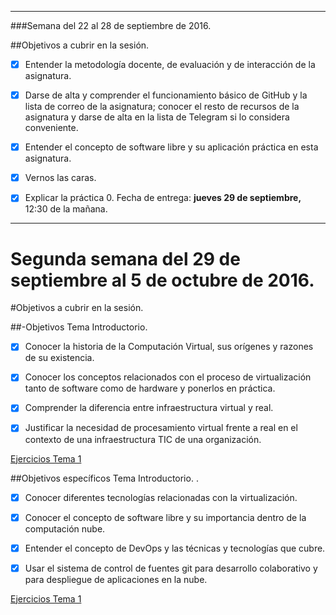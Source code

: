 ****
###Semana del 22 al 28 de septiembre de 2016.

##Objetivos a cubrir en la sesión.
 
- [x] Entender la metodología docente, de evaluación y de interacción de la asignatura. 

- [x] Darse de alta y comprender el funcionamiento básico de GitHub y la lista de correo de la asignatura; conocer el resto de recursos de la asignatura y darse de alta en la lista de Telegram si lo considera conveniente. 

- [x] Entender el concepto de software libre y su aplicación práctica en esta asignatura. 

- [x] Vernos las caras. 

- [x] Explicar la práctica 0. Fecha de entrega: **jueves 29 de septiembre,** 12:30 de la mañana. 

****

# Segunda semana del 29 de septiembre al 5 de octubre de 2016.

#Objetivos a cubrir en la sesión. 

##-Objetivos Tema Introductorio. 

- [x] Conocer la historia de la Computación Virtual, sus orígenes y razones de su existencia. 

- [x] Conocer los conceptos relacionados con el proceso de virtualización tanto de software como de hardware y ponerlos en práctica. 

- [x] Comprender la diferencia entre infraestructura virtual y real. 

- [x] Justificar la necesidad de procesamiento virtual frente a real en el contexto de una infraestructura TIC de una organización. 


[Ejercicios Tema 1](https://github.com/maribhez/IV-Ejercicios/blob/master/EjerciciosT1.md "Tema 1")

##Objetivos específicos Tema Introductorio. . 

- [x] Conocer diferentes tecnologías relacionadas con la virtualización. 

- [x] Conocer el concepto de software libre y su importancia dentro de la computación nube. 

- [x] Entender el concepto de DevOps y las técnicas y tecnologías que cubre. 

- [x] Usar el sistema de control de fuentes git para desarrollo colaborativo y para despliegue de aplicaciones en la nube. 

[Ejercicios Tema 1](https://github.com/maribhez/IV-Ejercicios/blob/master/EjerciciosT1.md "Tema 1")


